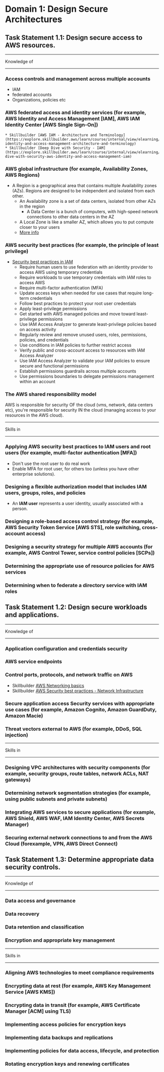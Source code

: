 # Domain 1: Design Secure Architectures
## Task Statement 1.1: Design secure access to AWS resources.

***
Knowledge of
*** 

### Access controls and management across multiple accounts
* IAM
* federated accounts
* Organizations, policies etc

### AWS federated access and identity services (for example, AWS Identity and Access Management [IAM], AWS IAM Identity Center [AWS Single Sign-On])
    * Skillbuilder [AWS IAM - Architecture and Terminology](https://explore.skillbuilder.aws/learn/course/internal/view/elearning/479/aws-identity-and-access-management-architecture-and-terminology)
    * Skillbuilder [Deep Dive with Security - IAM](https://explore.skillbuilder.aws/learn/course/internal/view/elearning/104/deep-dive-with-security-aws-identity-and-access-management-iam)

### AWS global infrastructure (for example, Availability Zones, AWS Regions)
* A Region is a geographical area that contains multiple Availability zones (AZs). Regions are designed to be independent and isolated from each other.
    * An Availability zone is a set of data centers, isolated from other AZs in the region
        * A Data Center is a bunch of computers, with high-speed network connections to other data centers in the AZ
    * A Local Zone is like a smaller AZ, which allows you to put compute closer to your users
    * [More info](https://docs.aws.amazon.com/AWSEC2/latest/UserGuide/using-regions-availability-zones.html#available-local-zones)

### AWS security best practices (for example, the principle of least privilege)
* [Security best practices in IAM](https://docs.aws.amazon.com/IAM/latest/UserGuide/best-practices.html)
    * Require human users to use federation with an identity provider to access AWS using temporary credentials
    * Require workloads to use temporary credentials with IAM roles to access AWS
    * Require multi-factor authentication (MFA)
    * Update access keys when needed for use cases that require long-term credentials
    * Follow best practices to protect your root user credentials
    * Apply least-privilege permissions
    * Get started with AWS managed policies and move toward least-privilege permissions
    * Use IAM Access Analyzer to generate least-privilege policies based on access activity
    * Regularly review and remove unused users, roles, permissions, policies, and credentials
    * Use conditions in IAM policies to further restrict access
    * Verify public and cross-account access to resources with IAM Access Analyzer
    * Use IAM Access Analyzer to validate your IAM policies to ensure secure and functional permissions
    * Establish permissions guardrails across multiple accounts
    * Use permissions boundaries to delegate permissions management within an account

### The AWS shared responsibility model

AWS is responsible for security OF the cloud (vms, network, data centers etc), you're responsible for security IN the cloud (managing access to your resources in the AWS cloud).

***
Skills in
***

### Applying AWS security best practices to IAM users and root users (for example, multi-factor authentication [MFA])
* Don't use the root user to do real work
* Enable MFA for root user, for others too (unless you have other enterprise solutions).


### Designing a flexible authorization model that includes IAM users, groups, roles, and policies
* An **IAM user** represents a user identity, usually associated with a person.
###  Designing a role-based access control strategy (for example, AWS Security Token Service [AWS STS], role switching, cross-account access)
### Designing a security strategy for multiple AWS accounts (for example, AWS Control Tower, service control policies [SCPs])
### Determining the appropriate use of resource policies for AWS services
### Determining when to federate a directory service with IAM roles

## Task Statement 1.2: Design secure workloads and applications.

***
Knowledge of
***
### Application configuration and credentials security
### AWS service endpoints
### Control ports, protocols, and network traffic on AWS
* Skillbuilder [AWS Networking basics](https://explore.skillbuilder.aws/learn/course/internal/view/elearning/12439/aws-networking-basics)
* Skillbuilder [AWS Security best practices - Network Infrastructure](https://explore.skillbuilder.aws/learn/course/internal/view/elearning/11218/aws-security-best-practices-network-infrastructure)
### Secure application access Security services with appropriate use cases (for example, Amazon Cognito, Amazon GuardDuty, Amazon Macie)
### Threat vectors external to AWS (for example, DDoS, SQL injection)

***
Skills in
***

### Designing VPC architectures with security components (for example, security groups, route tables, network ACLs, NAT gateways)
### Determining network segmentation strategies (for example, using public subnets and private subnets)
### Integrating AWS services to secure applications (for example, AWS Shield, AWS WAF, IAM Identity Center, AWS Secrets Manager)
### Securing external network connections to and from the AWS Cloud (forexample, VPN, AWS Direct Connect)

## Task Statement 1.3: Determine appropriate data security controls.

***
Knowledge of
***
### Data access and governance
### Data recovery
### Data retention and classification
### Encryption and appropriate key management

***
Skills in
***
### Aligning AWS technologies to meet compliance requirements
### Encrypting data at rest (for example, AWS Key Management Service [AWS KMS])
### Encrypting data in transit (for example, AWS Certificate Manager [ACM] using TLS)
### Implementing access policies for encryption keys
### Implementing data backups and replications
### Implementing policies for data access, lifecycle, and protection
### Rotating encryption keys and renewing certificates